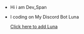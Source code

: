 - Hi i am Dev_Span
- I coding on My Discord Bot Luna

  [Click here to add Luna](https://discord.com/oauth2/authorize?client_id=723927058870304869&permissions=8&scope=bot+&response_type=code&redirect_uri=https%3A%2F%2Fdiscord.com%2Finvite%2FexkAV5B9ez)
<!---
Dev-Span/Dev-Span is a ✨ special ✨ repository because its `README.md` (this file) appears on your GitHub profile.
You can click the Preview link to take a look at your changes.
--->
